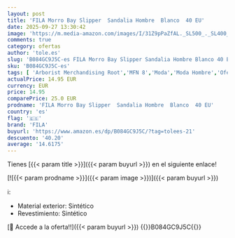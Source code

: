 ```yaml
---
layout: post
title: 'FILA Morro Bay Slipper  Sandalia Hombre  Blanco  40 EU'
date: 2025-09-27 13:30:42
image: 'https://m.media-amazon.com/images/I/31Z9pPaZfAL._SL500_._SL400_.jpg'
comments: true
category: ofertas
author: 'tole.es'
slug: 'B084GC9J5C-es FILA Morro Bay Slipper Sandalia Hombre Blanco 40 EU'
sku: 'B084GC9J5C-es'
tags: [ 'Arborist Merchandising Root','MFN 8','Moda','Moda Hombre','Ofertas moda','Self Service','Special Features Stores','Zapatillas casual para hombre','Zapatillas deportivas y de moda para hombre','Zapatos para hombre','c8538d25-3af9-48d3-aeff-5f3ce5572a36_0','c8538d25-3af9-48d3-aeff-5f3ce5572a36_4101','fila','sandalia','🇪🇸', ]
actualPrice: 14.95 EUR
currency: EUR
price: 14.95
comparePrice: 25.0 EUR
prodname: 'FILA Morro Bay Slipper  Sandalia Hombre  Blanco  40 EU'
country: 'es'
flag: '🇪🇸'
brand: 'FILA'
buyurl: 'https://www.amazon.es/dp/B084GC9J5C/?tag=tolees-21'
descuento: '40.20'
average: '14.6175'
---
```


Tienes [{{< param title >}}]({{< param buyurl >}}) en el siguiente enlace!

[![{{< param prodname >}}]({{< param image >}})]({{< param buyurl >}})

ℹ️:

- Material exterior: Sintético
- Revestimiento: Sintético

[🛒 Accede a la oferta!!]({{< param buyurl >}})
{{<world>}}B084GC9J5C{{</world>}}
